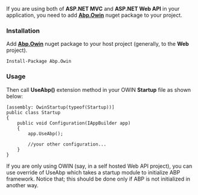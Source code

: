 If you are using both of **ASP.NET MVC** and **ASP.NET Web API** in your
application, you need to add
[**Abp.Owin**](https://www.nuget.org/packages/Abp.Owin) nuget package to
your project.

### Installation

Add [**Abp.Owin**](https://www.nuget.org/packages/Abp.Owin) nuget
package to your host project (generally, to the **Web** project).

    Install-Package Abp.Owin

### Usage

Then call **UseAbp()** extension method in your OWIN **Startup** file as
shown below:

    [assembly: OwinStartup(typeof(Startup))]
    public class Startup
    {
        public void Configuration(IAppBuilder app)
        {
            app.UseAbp();

            //your other configuration...
        }
    }

If you are only using OWIN (say, in a self hosted Web API project), you
can use override of UseAbp which takes a startup module to initialize
ABP framework. Notice that; this should be done only if ABP is not
initialized in another way.
